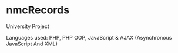 # nmcRecords

University Project

Languages used: PHP, PHP OOP, JavaScript & AJAX (Asynchronous JavaScript And XML)
